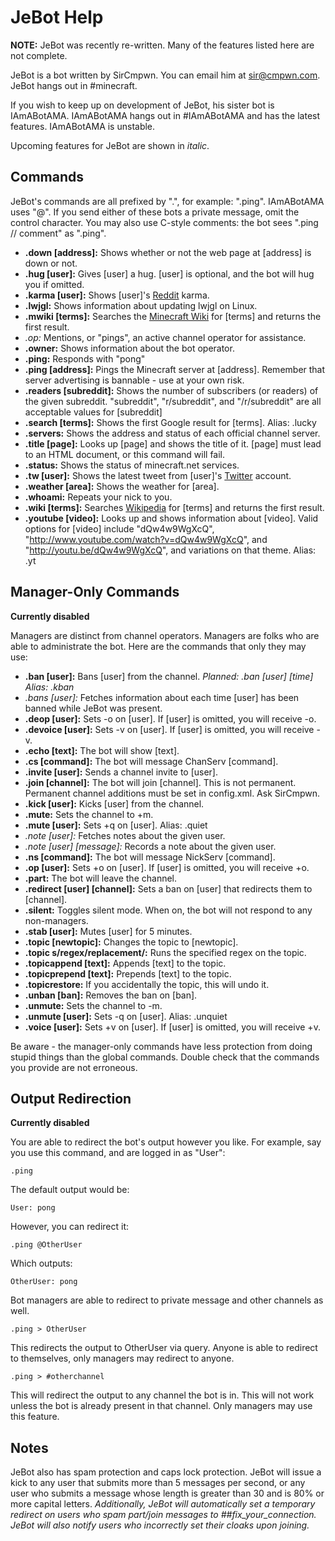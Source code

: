 JeBot Help
==========

**NOTE:** JeBot was recently re-written. Many of the features listed here are not complete.

JeBot is a bot written by SirCmpwn. You can email him at sir@cmpwn.com. JeBot hangs out in #minecraft.

If you wish to keep up on development of JeBot, his sister bot is IAmABotAMA. IAmABotAMA hangs out in #IAmABotAMA and has the latest features. IAmABotAMA is unstable.

Upcoming features for JeBot are shown in *italic*.

Commands
--------

JeBot's commands are all prefixed by ".", for example: ".ping". IAmABotAMA uses "@".  If you send either of these bots a private message, omit the control character. You may also use C-style comments: the bot sees ".ping // comment" as ".ping".

* **.down \[address]:** Shows whether or not the web page at \[address] is down or not.
* **.hug \[user]:** Gives \[user] a hug. \[user] is optional, and the bot will hug you if omitted.
* **.karma \[user]:** Shows \[user]'s [Reddit](http://reddit.com) karma.
* **.lwjgl:** Shows information about updating lwjgl on Linux.
* **.mwiki \[terms]:** Searches the [Minecraft Wiki](http://minecraftwiki.net) for \[terms] and returns the first result.
* *.op:* Mentions, or "pings", an active channel operator for assistance.
* **.owner:** Shows information about the bot operator.
* **.ping:** Responds with "pong"
* **.ping \[address]:** Pings the Minecraft server at \[address]. Remember that server advertising is bannable - use at your own risk.
* **.readers \[subreddit]:** Shows the number of subscribers (or readers) of the given subreddit. "subreddit", "r/subreddit", and "/r/subreddit" are all acceptable values for \[subreddit]
* **.search \[terms]:** Shows the first Google result for \[terms]. Alias: .lucky
* **.servers:** Shows the address and status of each official channel server.
* **.title \[page]:** Looks up \[page] and shows the title of it. \[page] must lead to an HTML document, or this command will fail.
* **.status:** Shows the status of minecraft.net services.
* **.tw \[user]:** Shows the latest tweet from \[user]'s [Twitter](http://twitter.com) account.
* **.weather \[area]:** Shows the weather for \[area].
* **.whoami:** Repeats your nick to you.
* **.wiki \[terms]:** Searches [Wikipedia](http://en.wikipedia.org) for \[terms] and returns the first result.
* **.youtube \[video]:** Looks up and shows information about \[video]. Valid options for \[video] include "dQw4w9WgXcQ", "http://www.youtube.com/watch?v=dQw4w9WgXcQ", and "http://youtu.be/dQw4w9WgXcQ", and variations on that theme. Alias: .yt

Manager-Only Commands
----------------------

**Currently disabled**

Managers are distinct from channel operators. Managers are folks who are able to administrate the bot.  Here are the commands that only they may use:

* **.ban \[user]:** Bans \[user] from the channel. *Planned: .ban \[user] \[time] Alias: .kban*
* *.bans \[user]:* Fetches information about each time [user] has been banned while JeBot was present.
* **.deop \[user]:** Sets -o on \[user]. If \[user] is omitted, you will receive -o.
* **.devoice \[user]:** Sets -v on \[user]. If \[user] is omitted, you will receive -v.
* **.echo \[text]:** The bot will show \[text].
* **.cs \[command]:** The bot will message ChanServ \[command].
* **.invite \[user]:** Sends a channel invite to \[user].
* **.join \[channel]:** The bot will join \[channel]. This is not permanent. Permanent channel additions must be set in config.xml. Ask SirCmpwn.
* **.kick \[user]:** Kicks \[user] from the channel.
* **.mute:** Sets the channel to +m.
* **.mute \[user]:** Sets +q on \[user]. Alias: .quiet
* *.note \[user]:* Fetches notes about the given user.
* *.note \[user] \[message]:* Records a note about the given user.
* **.ns \[command]:** The bot will message NickServ \[command].
* **.op \[user]:** Sets +o on \[user]. If \[user] is omitted, you will receive +o.
* **.part:** The bot will leave the channel.
* **.redirect \[user] \[channel]:** Sets a ban on \[user] that redirects them to \[channel].
* **.silent:** Toggles silent mode. When on, the bot will not respond to any non-managers.
* **.stab \[user]:** Mutes \[user] for 5 minutes.
* **.topic \[newtopic]:** Changes the topic to \[newtopic].
* **.topic s/regex/replacement/:** Runs the specified regex on the topic.
* **.topicappend \[text]:** Appends [text] to the topic.
* **.topicprepend \[text]:** Prepends [text] to the topic.
* **.topicrestore:** If you accidentally the topic, this will undo it.
* **.unban \[ban]:** Removes the ban on \[ban].
* **.unmute:** Sets the channel to -m.
* **.unmute \[user]:** Sets -q on \[user]. Alias: .unquiet
* **.voice \[user]:** Sets +v on \[user]. If \[user] is omitted, you will receive +v.

Be aware - the manager-only commands have less protection from doing stupid things than the global commands. Double check that the commands you provide are not erroneous.

Output Redirection
------------------

**Currently disabled**

You are able to redirect the bot's output however you like.  For example, say you use this command, and are logged in as "User":

    .ping

The default output would be:

    User: pong

However, you can redirect it:

    .ping @OtherUser

Which outputs:

    OtherUser: pong

Bot managers are able to redirect to private message and other channels as well.

    .ping > OtherUser

This redirects the output to OtherUser via query. Anyone is able to redirect to themselves, only managers may redirect to anyone.

    .ping > #otherchannel

This will redirect the output to any channel the bot is in. This will not work unless the bot is already present in that channel. Only managers may use this feature.

Notes
-----

JeBot also has spam protection and caps lock protection. JeBot will issue a kick to any user that submits more than 5 messages per second, or any user who submits a message whose length is greater than 30 and is 80% or more capital letters. *Additionally, JeBot will automatically set a temporary redirect on users who spam part/join messages to ##fix_your_connection. JeBot will also notify users who incorrectly set their cloaks upon joining.*